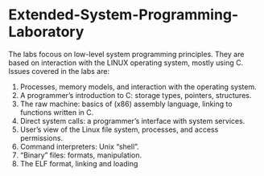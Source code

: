 # Extended-System-Programming-Laboratory

The labs focous on low-level system programming principles. They are
based on interaction with the LINUX operating system, mostly using C.
Issues covered in the labs are:
1. Processes, memory models, and interaction with the operating system.
2. A programmer’s introduction to C: storage types, pointers, structures.
3. The raw machine: basics of (x86) assembly language, linking to functions
written in C.
4. Direct system calls: a programmer’s interface with system services.
5. User’s view of the Linux file system, processes, and access permissions.
6. Command interpreters: Unix “shell”.
7. “Binary” files: formats, manipulation.
8. The ELF format, linking and loading
